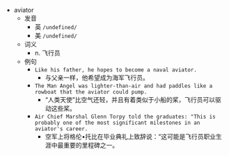 - aviator
  - 发音
    - 英 `/undefined/`
    - 美 `/undefined/`
  - 词义
    - n. 飞行员
  - 例句
    - `Like his father, he hopes to become a naval aviator.`
      - 与父亲一样，他希望成为海军飞行员。
    - `The Man Angel was lighter-than-air and had paddles like a rowboat that the aviator could pump.`
      - “人类天使”比空气还轻，并且有着类似于小船的桨，飞行员可以驱动这些桨。
    - `Air Chief Marshal Glenn Torpy told the graduates: "This is probably one of the most significant milestones in an aviator's career.`
      - 空军上将格伦•托比在毕业典礼上致辞说：“这可能是飞行员职业生涯中最重要的里程碑之一。

